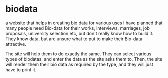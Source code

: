 # biodata
a website that helps in creating bio data for various uses
I have planned that many people need Bio-data for their works, interviews, marriages, job proposals, university selection etc, but don't really know how to build it. They know data, but are unsure what to put to make their Bio-data attractive.

The site will help them to do exactly the same. They can select various types of biodatas, and enter the data as the site asks them to. Then, the site will render them their bio data as required by the type, and they will just have to print it.
